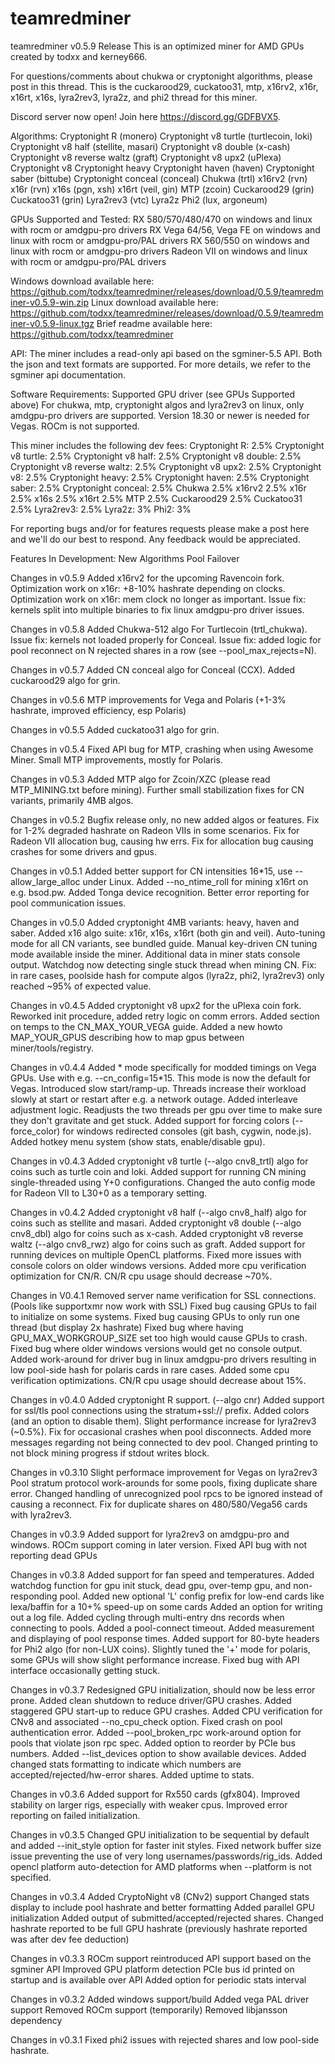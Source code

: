 # teamredminer

teamredminer v0.5.9 Release
This is an optimized miner for AMD GPUs created by todxx and kerney666.

For questions/comments about chukwa or cryptonight algorithms, please post in this thread.
This is the cuckarood29, cuckatoo31, mtp, x16rv2, x16r, x16rt, x16s, lyra2rev3, lyra2z, and phi2 thread for this miner.

Discord server now open! Join here https://discord.gg/GDFBVX5.

Algorithms:
Cryptonight R (monero)
Cryptonight v8 turtle (turtlecoin, loki)
Cryptonight v8 half (stellite, masari)
Cryptonight v8 double (x-cash)
Cryptonight v8 reverse waltz (graft)
Cryptonight v8 upx2 (uPlexa)
Cryptonight v8
Cryptonight heavy
Cryptonight haven (haven)
Cryptonight saber (bittube)
Cryptonight conceal (conceal)
Chukwa (trtl)
x16rv2 (rvn)
x16r (rvn)
x16s (pgn, xsh)
x16rt (veil, gin)
MTP (zcoin)
Cuckarood29 (grin)
Cuckatoo31 (grin)
Lyra2rev3 (vtc)
Lyra2z
Phi2 (lux, argoneum)

GPUs Supported and Tested:
RX 580/570/480/470 on windows and linux with rocm or amdgpu-pro drivers
RX Vega 64/56, Vega FE on windows and linux with rocm or amdgpu-pro/PAL drivers
RX 560/550 on windows and linux with rocm or amdgpu-pro drivers
Radeon VII on windows and linux with rocm or amdgpu-pro/PAL drivers

Windows download available here: https://github.com/todxx/teamredminer/releases/download/0.5.9/teamredminer-v0.5.9-win.zip
Linux download available here: https://github.com/todxx/teamredminer/releases/download/0.5.9/teamredminer-v0.5.9-linux.tgz
Brief readme available here: https://github.com/todxx/teamredminer

API: The miner includes a read-only api based on the sgminer-5.5 API.
Both the json and text formats are supported. For more details, we refer to the sgminer api documentation.

Software Requirements:
Supported GPU driver (see GPUs Supported above)
For chukwa, mtp, cryptonight algos and lyra2rev3 on linux, only amdgpu-pro drivers are supported. Version 18.30 or newer is needed for Vegas. ROCm is not supported.

This miner includes the following dev fees:
Cryptonight R: 2.5%
Cryptonight v8 turtle: 2.5%
Cryptonight v8 half: 2.5%
Cryptonight v8 double: 2.5%
Cryptonight v8 reverse waltz: 2.5%
Cryptonight v8 upx2: 2.5%
Cryptonight v8: 2.5%
Cryptonight heavy: 2.5%
Cryptonight haven: 2.5%
Cryptonight saber: 2.5%
Cryptonight conceal: 2.5%
Chukwa 2.5%
x16rv2 2.5%
x16r 2.5%
x16s 2.5%
x16rt 2.5%
MTP 2.5%
Cuckarood29 2.5%
Cuckatoo31 2.5%
Lyra2rev3: 2.5%
Lyra2z: 3%
Phi2: 3%

For reporting bugs and/or for features requests please make a post here and we'll do our best to respond.
Any feedback would be appreciated.

Features In Development:
New Algorithms
Pool Failover

Changes in v0.5.9
Added x16rv2 for the upcoming Ravencoin fork.
Optimization work on x16r: +8-10% hashrate depending on clocks.
Optimization work on x16r: mem clock no longer as important.
Issue fix: kernels split into multiple binaries to fix linux amdgpu-pro driver issues.

Changes in v0.5.8
Added Chukwa-512 algo For Turtlecoin (trtl_chukwa).
Issue fix: kernels not loaded properly for Conceal.
Issue fix: added logic for pool reconnect on N rejected shares in a row (see --pool_max_rejects=N).

Changes in v0.5.7
Added CN conceal algo for Conceal (CCX).
Added cuckarood29 algo for grin.

Changes in v0.5.6
MTP improvements for Vega and Polaris (+1-3% hashrate, improved efficiency, esp Polaris)

Changes in v0.5.5
Added cuckatoo31 algo for grin.

Changes in v0.5.4
Fixed API bug for MTP, crashing when using Awesome Miner.
Small MTP improvements, mostly for Polaris.

Changes in v0.5.3
Added MTP algo for Zcoin/XZC (please read MTP_MINING.txt before mining).
Further small stabilization fixes for CN variants, primarily 4MB algos.

Changes in v0.5.2
Bugfix release only, no new added algos or features.
Fix for 1-2% degraded hashrate on Radeon VIIs in some scenarios.
Fix for Radeon VII allocation bug, causing hw errs.
Fix for allocation bug causing crashes for some drivers and gpus.

Changes in v0.5.1
Added better support for CN intensities 16*15, use --allow_large_alloc under Linux.
Added --no_ntime_roll for mining x16rt on e.g. bsod.pw.
Added Tonga device recognition.
Better error reporting for pool communication issues.

Changes in v0.5.0
Added cryptonight 4MB variants: heavy, haven and saber.
Added x16 algo suite: x16r, x16s, x16rt (both gin and veil).
Auto-tuning mode for all CN variants, see bundled guide.
Manual key-driven CN tuning mode available inside the miner.
Additional data in miner stats console output.
Watchdog now detecting single stuck thread when mining CN.
Fix: in rare cases, poolside hash for compute algos (lyra2z, phi2, lyra2rev3) only reached ~95% of expected value.

Changes in v0.4.5
Added cryptonight v8 upx2 for the uPlexa coin fork.
Reworked init procedure, added retry logic on comm errors.
Added section on temps to the CN_MAX_YOUR_VEGA guide.
Added a new howto MAP_YOUR_GPUS describing how to map gpus between miner/tools/registry.

Changes in v0.4.4
Added * mode specifically for modded timings on Vega GPUs. Use with e.g. --cn_config=15*15. This mode is now the default for Vegas.
Introduced slow start/ramp-up. Threads increase their workload slowly at start or restart after e.g. a network outage.
Added interleave adjustment logic. Readjusts the two threads per gpu over time to make sure they don't gravitate and get stuck.
Added support for forcing colors (--force_color) for windows redirected consoles (git bash, cygwin, node.js).
Added hotkey menu system (show stats, enable/disable gpu).

Changes in v0.4.3
Added cryptonight v8 turtle (--algo cnv8_trtl) algo for coins such as turtle coin and loki.
Added support for running CN mining single-threaded using Y+0 configurations.
Changed the auto config mode for Radeon VII to L30+0 as a temporary setting.

Changes in v0.4.2
Added cryptonight v8 half (--algo cnv8_half) algo for coins such as stellite and masari.
Added cryptonight v8 double (--algo cnv8_dbl) algo for coins such as x-cash.
Added cryptonight v8 reverse waltz (--algo cnv8_rwz) algo for coins such as graft.
Added support for running devices on multiple OpenCL platforms.
Fixed more issues with console colors on older windows versions.
Added more cpu verification optimization for CN/R. CN/R cpu usage should decrease ~70%.

Changes in V0.4.1
Removed server name verification for SSL connections. (Pools like supportxmr now work with SSL)
Fixed bug causing GPUs to fail to initialize on some systems.
Fixed bug causing GPUs to only run one thread (but display 2x hashrate)
Fixed bug where having GPU_MAX_WORKGROUP_SIZE set too high would cause GPUs to crash.
Fixed bug where older windows versions would get no console output.
Added work-around for driver bug in linux amdgpu-pro drivers resulting in low pool-side hash for polaris cards in rare cases.
Added some cpu verification optimizations.  CN/R cpu usage should decrease about 15%.

Changes in v0.4.0
Added cryptonight R support.  (--algo cnr)
Added support for ssl/tls pool connections using the stratum+ssl:// prefix.
Added colors (and an option to disable them).
Slight performance increase for lyra2rev3 (~0.5%).
Fix for occasional crashes when pool disconnects.
Added more messages regarding not being connected to dev pool.
Changed printing to not block mining progress if stdout writes block.

Changes in v0.3.10
Slight performace improvement for Vegas on lyra2rev3
Pool stratum protocol work-arounds for some pools, fixing duplicate share error.
Changed handling of unrecognized pool rpcs to be ignored instead of causing a reconnect.
Fix for duplicate shares on 480/580/Vega56 cards with lyra2rev3.

Changes in v0.3.9
Added support for lyra2rev3 on amdgpu-pro and windows. ROCm support coming in later version.
Fixed API bug with not reporting dead GPUs

Changes in v0.3.8
Added support for fan speed and temperatures.
Added watchdog function for gpu init stuck, dead gpu, over-temp gpu, and non-responding pool.
Added new optional 'L' config prefix for low-end cards like lexa/baffin for a 10+% speed-up on some cards
Added an option for writing out a log file.
Added cycling through multi-entry dns records when connecting to pools.
Added a pool-connect timeout.
Added measurement and displaying of pool response times.
Added support for 80-byte headers for Phi2 algo (for non-LUX coins).
Slightly tuned the '+' mode for polaris, some GPUs will show slight performance increase.
Fixed bug with API interface occasionally getting stuck.

Changes in v0.3.7
Redesigned GPU initialization, should now be less error prone.
Added clean shutdown to reduce driver/GPU crashes.
Added staggered GPU start-up to reduce GPU crashes.
Added CPU verification for CNv8 and associated --no_cpu_check option.
Fixed crash on pool authentication error.
Added --pool_broken_rpc work-around option for pools that violate json rpc spec.
Added option to reorder by PCIe bus numbers.
Added --list_devices option to show available devices.
Added changed stats formatting to indicate which numbers are accepted/rejected/hw-error shares.
Added uptime to stats.

Changes in v0.3.6
Added support for Rx550 cards (gfx804).
Improved stability on larger rigs, especially with weaker cpus.
Improved error reporting on failed initialization.

Changes in v0.3.5
Changed GPU initialization to be sequential by default and added --init_style option for faster init styles.
Fixed network buffer size issue preventing the use of very long usernames/passwords/rig_ids.
Added opencl platform auto-detection for AMD platforms when --platform is not specified.

Changes in v0.3.4
Added CryptoNight v8 (CNv2) support
Changed stats display to include pool hashrate and better formatting
Added parallel GPU initialization
Added output of submitted/accepted/rejected shares.
Changed hashrate reported to be full GPU hashrate (previously hashrate reported was after dev fee deduction)

Changes in v0.3.3
ROCm support reintroduced
API support based on the sgminer API
Improved GPU platform detection
PCIe bus id printed on startup and is available over API
Added option for periodic stats interval

Changes in v0.3.2
Added windows support/build
Added vega PAL driver support
Removed ROCm support (temporarily)
Removed libjansson dependency

Changes in v0.3.1
Fixed phi2 issues with rejected shares and low pool-side hashrate.
